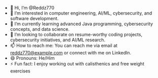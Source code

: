- 👋 Hi, I’m @Reddz770
- 👀 I’m interested in computer engineering, AI/ML, cybersecurity, and software development.
- 🌱 I’m currently learning advanced Java programming, cybersecurity concepts, and data science.
- 💞️ I’m looking to collaborate on resume-worthy coding projects, cybersecurity initiatives, and AI/ML research.
- 📫 How to reach me: You can reach me via email at reddz770@example.com or connect with me on LinkedIn.
- 😄 Pronouns: He/Him
- ⚡ Fun fact: I enjoy working out with calisthenics and free weight exercises

<!---
Reddz770/Reddz770 is a ✨ special ✨ repository because its `README.md` (this file) appears on your GitHub profile.
You can click the Preview link to take a look at your changes.
--->
